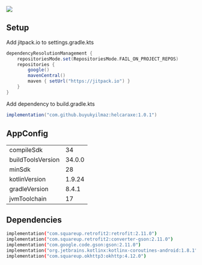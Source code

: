 [![](https://jitpack.io/v/buyukyilmaz/helcaraxe.svg)](https://jitpack.io/#buyukyilmaz/helcaraxe)

## Setup

Add jitpack.io to settings.gradle.kts

```gradle
dependencyResolutionManagement {
    repositoriesMode.set(RepositoriesMode.FAIL_ON_PROJECT_REPOS)
    repositories {
        google()
        mavenCentral()
        maven { setUrl("https://jitpack.io") }
    }
}
```
Add dependency to build.gradle.kts

```gradle
implementation("com.github.buyukyilmaz:helcaraxe:1.0.1")
```

## AppConfig

|                   |        |
|-------------------|--------|
| compileSdk        | 34     |
| buildToolsVersion | 34.0.0 |
| minSdk            | 28     |
| kotlinVersion     | 1.9.24 |
| gradleVersion     | 8.4.1  |
| jvmToolchain      | 17     |

## Dependencies

```sh
implementation("com.squareup.retrofit2:retrofit:2.11.0")
implementation("com.squareup.retrofit2:converter-gson:2.11.0")
implementation("com.google.code.gson:gson:2.11.0")
implementation("org.jetbrains.kotlinx:kotlinx-coroutines-android:1.8.1")
implementation("com.squareup.okhttp3:okhttp:4.12.0")
```
